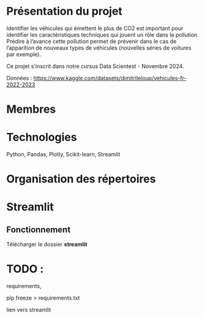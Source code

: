 # Présentation du projet
Identifier les véhicules qui émettent le plus de CO2 est important pour identifier les caractéristiques techniques qui jouent un rôle dans la pollution. 
Prédire à l’avance cette pollution permet de prévenir dans le cas de l’apparition de nouveaux types de véhicules (nouvelles séries de voitures par exemple).

Ce projet s'inscrit dans notre cursus Data Scientest - Novembre 2024.

Données : https://www.kaggle.com/datasets/dimitrileloup/vehicules-fr-2022-2023

# Membres

# Technologies
Python, Pandas, Plotly, Scikit-learn, Streamlit

# Organisation des répertoires

# Streamlit
## Fonctionnement
Télécharger le dossier **streamlit**

# TODO : 
requirements,

pip freeze > requirements.txt

lien vers streamlit
